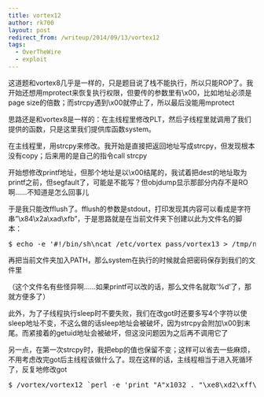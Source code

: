 ```yaml
---
title: vortex12
author: rk700
layout: post
redirect_from: /writeup/2014/09/13/vortex12
tags:
  - OverTheWire
  - exploit
---
```

这道题和vortex8几乎是一样的，只是题目说了栈不能执行，所以只能ROP了。我开始还想用mprotect来恢复执行权限，但要传的参数里有\x00，比如地址必须是page size的倍数；而strcpy遇到\x00就停止了，所以最后没能用mprotect

思路还是和vortex8是一样的：在主线程里修改PLT，然后子线程里就调用了我们提供的函数，只是这里我们提供库函数system。

在主线程里，用strcpy来修改。我开始是直接把返回地址写成strcpy，但发现根本没有copy；后来用的是自己的指令call strcpy

开始想修改printf地址，但那个地址是以\x00结尾的，我试着把dest的地址取为printf之前，但segfault了，可能是不能写？但objdump显示那部分内存不是RO啊……不知道是怎么回事儿

于是我只能改fflush了。fflush的参数是stdout，打印发现其内容可以看成是字符串&#8221;\x84\x2a\xad\xfb&#8221;，于是思路就是在当前文件夹下创建以此为文件名的脚本： 

<pre>$ echo -e '#!/bin/sh\ncat /etc/vortex_pass/vortex13 > /tmp/nabla/123' > `perl -e 'print "\x84\x2a\xad\xfb"'`</pre>

再把当前文件夹加入PATH，那么system在执行的时候就会把密码保存到我们的文件里

（这个文件名有些怪异啊……如果printf可以改的话，那么文件名就取&#8217;%d&#8217;了，那就方便多了）

此外，为了子线程执行sleep时不要失败，我们在改got时还要多写4个字符以使sleep地址不变，不这么做的话sleep地址会被破坏，因为strcpy会附加\x00到末尾。而紧接着的getuid地址会被破坏，但这没问题因为之后再不调用它了

另一点，在第一次strcpy时，我把ebp的值也保留不变；这样可以省去一些麻烦，不用考虑改完got后主线程该做什么了。现在这样的话，主线程相当于进入死循环了，反复地修改got 

<pre>$ /vortex/vortex12 `perl -e 'print "A"x1032 . "\xe8\xd2\xff\xff" . "\x19\x86\x04\x08" . "\x04\xa0\x04\x08" . "\xf8\xd2\xff\xff" . "\x30\x2e\xfc\xf7\xd0\x48\xec\xf7"'`</pre>
